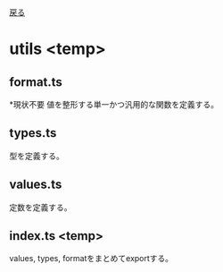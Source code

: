 [戻る](../README.md)

# utils \<temp\>

## format.ts

*現状不要
値を整形する単一かつ汎用的な関数を定義する。

## types.ts

型を定義する。

## values.ts

定数を定義する。

## index.ts \<temp\>

values, types, formatをまとめてexportする。
